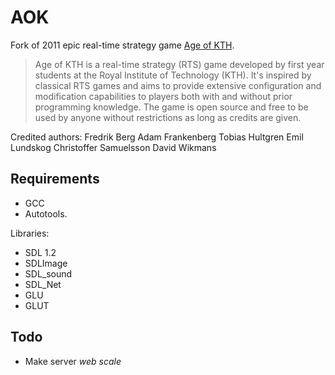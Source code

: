 AOK
=========

Fork of 2011 epic real-time strategy game [Age of KTH](http://dawik.github.io/aok/).

>Age of KTH is a real-time strategy (RTS) game developed by first year students at the Royal Institute of Technology (KTH). It's inspired by classical RTS games and aims to provide extensive configuration and modification capabilities to players both with and without prior programming knowledge. The game is open source and free to be used by anyone without restrictions as long as credits are given.

Credited authors:
Fredrik Berg
Adam Frankenberg
Tobias Hultgren
Emil Lundskog
Christoffer Samuelsson
David Wikmans

Requirements
--------------
* GCC
* Autotools.

Libraries:

* SDL 1.2
* SDLImage 
* SDL_sound 
* SDL_Net
* GLU
* GLUT

Todo
--------------
* Make server *web scale*
